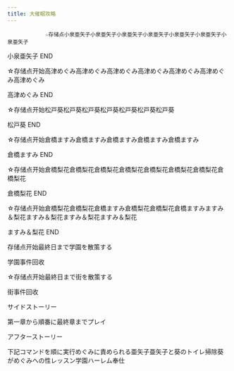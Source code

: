 ```yaml
---
title: 大催眠攻略
---
```


                ☆存储点小泉亜矢子小泉亜矢子小泉亜矢子小泉亜矢子小泉亜矢子小泉亜矢子小泉亜矢子

小泉亜矢子 END

☆存储点开始高津めぐみ高津めぐみ高津めぐみ高津めぐみ高津めぐみ高津めぐみ高津めぐみ

高津めぐみ END

☆存储点开始松戸葵松戸葵松戸葵松戸葵松戸葵松戸葵松戸葵

松戸葵 END

☆存储点开始倉橋ますみ倉橋ますみ倉橋ますみ倉橋ますみ倉橋ますみ

倉橋ますみ END

☆存储点开始倉橋梨花倉橋梨花倉橋梨花倉橋梨花倉橋梨花倉橋梨花倉橋梨花倉橋梨花

倉橋梨花 END

☆存储点开始倉橋梨花倉橋梨花倉橋ますみ倉橋梨花倉橋梨花倉橋ますみますみ＆梨花ますみ＆梨花ますみ＆梨花ますみ＆梨花

ますみ＆梨花 END

存储点开始最終日まで学園を散策する

学園事件回收

☆存储点开始最終日まで街を散策する

街事件回收

サイドストーリー

第一章から順番に最終章までプレイ

アフターストーリー

下記コマンドを順に実行めぐみに責められる亜矢子亜矢子と葵のトイレ掃除葵がめぐみへの性レッスン学園ハーレム奉仕
              
